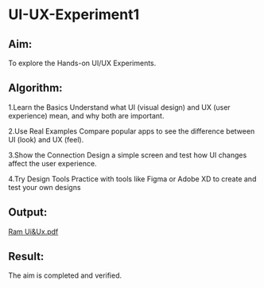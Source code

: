 # UI-UX-Experiment1

## Aim:
To explore the Hands-on UI/UX Experiments.
## Algorithm:

1.Learn the Basics Understand what UI (visual design) and UX (user experience) mean, and why both are important.

2.Use Real Examples Compare popular apps to see the difference between UI (look) and UX (feel).

3.Show the Connection Design a simple screen and test how UI changes affect the user experience.

4.Try Design Tools Practice with tools like Figma or Adobe XD to create and test your own designs

## Output:
[Ram Ui&Ux.pdf](https://github.com/user-attachments/files/21918999/Ram.Ui.Ux.pdf)

## Result:
The aim is completed and verified.
